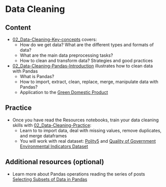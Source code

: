 # Data Cleaning

## Content

- [02_Data-Cleaning-Key-concepts](https://github.com/thurmboris/Data-Science_4_Sustainability/blob/main/02_Data-Cleaning/02_Data-Cleaning-Key-concepts.ipynb) covers:
	- How do we get data? What are the different types and formats of data?
	- What are the main data preprocessing tasks?
	- How to clean and transform data? Strategies and good practices 
- [02_Data-Cleaning-Pandas-Introduction](https://github.com/thurmboris/Data-Science_4_Sustainability/blob/main/02_Data-Cleaning/02_Data-Cleaning-Panda-Introduction.ipynb) illustrates how to clean data with Pandas
	- What is Pandas?
	- How to import, extract, clean, replace, merge, manipulate data with Pandas?
	- Application to the [Green Domestic Product](https://e4s.center/resources/reports/green-domestic-product/)

## Practice

- Once you have read the Resources notebooks, train your data cleaning skills with [02_Data-Cleaning-Practice](https://github.com/thurmboris/Data-Science_4_Sustainability/blob/main/02_Data-Cleaning/02_Data-Cleaning-Practice.ipynb):
	- Learn to to import data, deal with missing values, remove duplicates, and merge dataframes
	- You will work with real dataset: [Polity5](https://www.systemicpeace.org/inscrdata.html) and [Quality of Government Environmental Indicators Dataset](https://www.gu.se/en/quality-government/qog-data/data-downloads/environmental-indicators-dataset)


## Additional resources (optional)

- Learn more about Pandas operations reading the series of posts [Selecting Subsets of Data in Pandas](https://medium.com/dunder-data/selecting-subsets-of-data-in-pandas-6fcd0170be9c)



